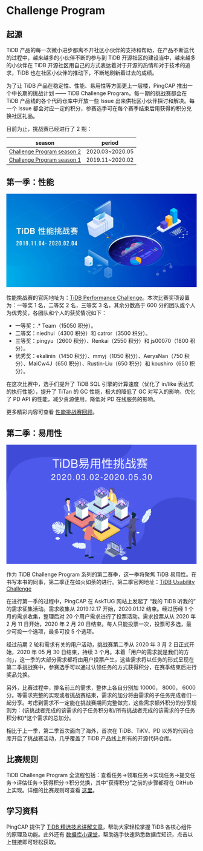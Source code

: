 # Challenge Program

## 起源

TiDB 产品的每一次微小进步都离不开社区小伙伴的支持和帮助，在产品不断迭代的过程中，越来越多的小伙伴不断的参与到 TiDB 开源社区的建设当中，越来越多的小伙伴在 TiDB 开源社区用自己的方式表达着对于开源的热情和对于技术的追求，TiDB 也在社区小伙伴的推动下，不断地刷新着过去的成绩。

为了让 TiDB 产品在稳定性、性能、易用性等方面更上一层楼，PingCAP 推出一个中长期的挑战计划 —— TiDB Challenge Program。每一期的挑战赛都会在 TiDB 产品线的各个代码仓库中开放一些 Issue 出来供社区小伙伴探讨和解决。每一个 Issue 都会对应一定的积分，参赛选手可在每个赛季结束后用获得的积分兑换社区礼品。

目前为止，挑战赛已经进行了 2 期：

| season                                                      | period          |
| ----------------------------------------------------------- | --------------- |
| [Challenge Program season 2](https://github.com/pingcap/community/blob/master/challenge-programs/challenge-program-season-2.md) | 2020.03~2020.05 |
| [Challenge Program season 1](https://github.com/pingcap/community/blob/master/challenge-programs/challenge-program-season-1.md) | 2019.11~2020.02 |

## 第一季：性能

![Performance Challenge Program](/res/session5/chapter2/challenge-prigram/performanc-challenge-program.jpeg)

性能挑战赛的官网地址为：[TiDB Performance Challenge](https://pingcap.com/community-cn/tidb-performance-challenge/)。本次比赛奖项设置为：一等奖 1 名，二等奖 2 名，三等奖 3 名，其余分数高于 600 分的团队或个人为优秀奖，各团队和个人的获奖情况如下：
* 一等奖：.\* Team（15050 积分）。
* 二等奖：niedhui（4300 积分）和 catror（3500 积分）。
* 三等奖：pingyu（2600 积分）、Renkai（2550 积分）和 js00070（1800 积分）。
* 优秀奖：ekalinin（1450 积分）、mmyj（1050 积分）、AerysNan（750 积分）、MaiCw4J（650 积分）、Rustin-Liu（650 积分）和 koushiro（650 积分）。

在这次比赛中，选手们提升了 TiDB SQL 引擎的计算速度（优化了 in/like 表达式的执行性能），提升了 TiTan 的 GC 性能，极大的降低了 GC 对写入的影响，优化了 PD API 的性能，减少资源使用，降低对 PD 在线服务的影响。

更多精彩内容可查看 [性能挑战赛回顾](https://mp.weixin.qq.com/s/E4snu0C6J1feg5piC5ewqg)。

## 第二季：易用性

![Usaribility Challenge Program](/res/session5/chapter2/challenge-prigram/usaribility-challenge-program.svg)

作为 TiDB Challenge Program 系列的第二赛季，这一季将聚焦 TiDB 易用性。在书写本书的同事，第二季正在如火如荼的进行。第二季官网地址：[TiDB Usability Challenge](https://pingcap.com/community-cn/tidb-usability-challenge/)

在进行第一季的过程中，PingCAP 在 AskTUG 网站上发起了 “我的 TiDB 听我的” 的需求征集活动。需求收集从 2019.12.17 开始，2020.01.12 结束。经过历经 1 个月的需求收集，整理后对 20 个用户需求进行了投票活动。需求投票从从 2020 年 2 月 11 日开始，2020 年 2 月 20 日结束。每人只能投票一次，投票可多选，最少可投一个选项，最多可投 5 个选项。

经过前期 2 轮和需求有关的用户活动，挑战赛第二季从 2020 年 3 月 2 日正式开始，2020 年 05 月 30 日结束，持续 3 个月。本着「用户的需求就是我们的方向」，这一季的大部分需求都将由用户投票产生，这些需求将以任务的形式呈现在第二季挑战赛中，参赛选手可以通过认领任务的方式获得积分，在赛季结束后进行奖品兑换。

另外，比赛过程中，排名前三的需求，整体上各自分别加 10000， 8000， 6000 分。等需求完整的实现或者挑战赛结束，需求的加分将由需求的子任务完成者们一起分享。考虑到需求不一定能在挑战赛期间完整做完，这些需求额外积分的分享规则为：(该挑战者完成的该需求的子任务积分和/所有挑战者完成的该需求的子任务积分和)\*这个需求的总加分。

相比于上一季，第二季首次面向了海外，首次在 TiDB、TiKV、PD 以外的代码仓库开启了挑战赛活动，几乎覆盖了 TiDB 产品线上所有的开源代码仓库。

## 比赛规则

TiDB Challenge Program 全流程包括：查看任务->领取任务->实现任务->提交任务->评估任务->获得积分->积分兑换，其中“获得积分”之前的步骤都将在 GitHub 上实现。详细的比赛规则可查看 [这里](https://github.com/pingcap/community/blob/master/challenge-programs/challenge-program-season-2-cn.md)。

## 学习资料

PingCAP 提供了 [TiDB 精选技术讲解文章](https://github.com/pingcap/presentations/blob/master/hackathon-2019/reference-document-of-hackathon-2019.md)，帮助大家轻松掌握 TiDB 各核心组件的原理及功能。此外还有 [数据库小课堂](https://github.com/pingcap/awesome-database-learning)，帮助选手快速熟悉数据库知识，点击以上链接即可轻松获取。
